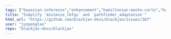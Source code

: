 ```yaml
---
tags: ["bayesian-inference","enhancement","hamiltonian-monte-carlo","help-wanted","probabilistic-programming","sampling-methods"]
title: "Simplify `minimize_lbfgs` and `pathfinder_adaptation`"
html_url: "https://github.com/blackjax-devs/blackjax/issues/387"
user: "junpenglao"
repo: "blackjax-devs/blackjax"
---
```


